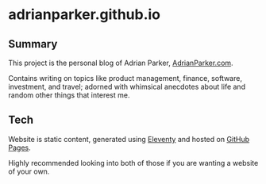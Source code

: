 # adrianparker.github.io

## Summary
This project is the personal blog of Adrian Parker, [AdrianParker.com](https://www.adrianparker.com/).

Contains writing on topics like product management, finance, software, investment, and travel; adorned with whimsical anecdotes about life and random other things that interest me.

## Tech

Website is static content, generated using [Eleventy](https://www.11ty.dev/) and hosted on [GitHub Pages](https://pages.github.com/). 

Highly recommended looking into both of those if you are wanting a website of your own.
